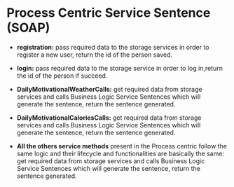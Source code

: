 # Process Centric Service Sentence (SOAP)

* **registration:** pass required data to the storage services in order to register a new user, return the id of the person saved.

*	**login:** pass required data to the storage service in order to log in,return the id of the person if succeed.

*	**DailyMotivationalWeatherCalls:** get required data from storage services and calls Business Logic Service Sentences which will generate the sentence, return the sentence generated.

*	**DailyMotivationalCaloriesCalls:** get required data from storage services and calls Business Logic Service Sentences which will generate the sentence, return the sentence generated.

* **All the others service methods** present in the Process centric follow the same logic and their lifecycle and functionalities are basically the same: get required data from storage services and calls Business Logic Service Sentences which will generate the sentence, return the sentence generated.
